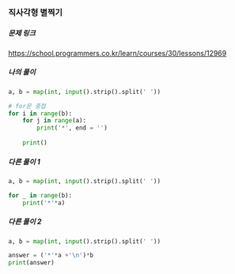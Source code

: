 ### 직사각형 별찍기



##### 문제 링크

https://school.programmers.co.kr/learn/courses/30/lessons/12969



##### 나의 풀이

```py
a, b = map(int, input().strip().split(' '))

# for문 중첩
for i in range(b):
    for j in range(a):
        print('*', end = '')
        
    print()
```



##### 다른 풀이 1

```py
a, b = map(int, input().strip().split(' '))

for _ in range(b):
    print('*'*a)
```



##### 다른 풀이 2

```py
a, b = map(int, input().strip().split(' '))

answer = ('*'*a +'\n')*b
print(answer)
```
